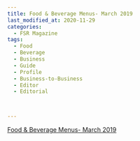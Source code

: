 ```yaml
---
title: Food & Beverage Menus- March 2019
last_modified_at: 2020-11-29
categories:
  - FSR Magazine
tags:
  - Food
  - Beverage
  - Business
  - Guide
  - Profile
  - Business-to-Business
  - Editor
  - Editorial 



---
```


[Food & Beverage Menus- March 2019](http://www.omagdigital.com/publication/?i=569355&ver=html5&p=19)

